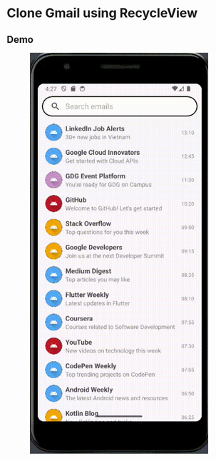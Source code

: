 # Clone Gmail using RecycleView 
## Demo
<div align="center">
  <img src="assets/gmail.gif" alt="Demo of Feature" width="400">
</div>
